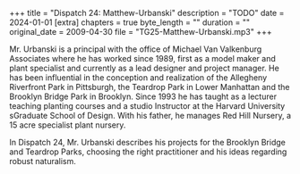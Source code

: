 +++
title = "Dispatch 24: Matthew-Urbanski"
description = "TODO"
date = 2024-01-01
[extra]
chapters = true
byte_length = ""
duration = ""
original_date = 2009-04-30
file = "TG25-Matthew-Urbanski.mp3"
+++

Mr. Urbanski is a principal with the office of Michael Van Valkenburg Associates where he has worked since 1989, first as a model maker and plant specialist and currently as a lead designer and project manager. He has been influential in the conception and realization of the Allegheny Riverfront Park in Pittsburgh, the Teardrop Park in Lower Manhattan and the Brooklyn Bridge Park in Brooklyn. Since 1993 he has taught as a lecturer teaching planting courses and a studio Instructor at the Harvard University sGraduate School of Design. With his father, he manages Red Hill Nursery, a 15 acre specialist plant nursery.

In Dispatch 24, Mr. Urbanski describes his projects for the Brooklyn Bridge and Teardrop Parks, choosing the right practitioner and his ideas regarding robust naturalism.
